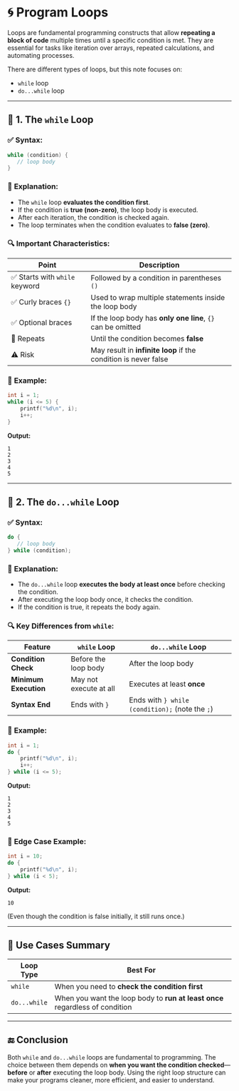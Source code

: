 
# 🌀 **Program Loops**

Loops are fundamental programming constructs that allow **repeating a block of code** multiple times until a specific condition is met. They are essential for tasks like iteration over arrays, repeated calculations, and automating processes.

There are different types of loops, but this note focuses on:

* `while` loop
* `do...while` loop

---

## 🔁 **1. The `while` Loop**

### ✅ **Syntax:**

```c
while (condition) {
   // loop body
}
```

### 📌 **Explanation:**

* The `while` loop **evaluates the condition first**.
* If the condition is **true (non-zero)**, the loop body is executed.
* After each iteration, the condition is checked again.
* The loop terminates when the condition evaluates to **false (zero)**.

### 🔍 **Important Characteristics:**

| Point                         | Description                                                     |
| ----------------------------- | --------------------------------------------------------------- |
| ✅ Starts with `while` keyword | Followed by a condition in parentheses `()`                     |
| ✅ Curly braces `{}`           | Used to wrap multiple statements inside the loop body           |
| ✅ Optional braces             | If the loop body has **only one line**, `{}` can be omitted     |
| 🔁 Repeats                    | Until the condition becomes **false**                           |
| ⚠️ Risk                       | May result in **infinite loop** if the condition is never false |

### 📘 **Example:**

```c
int i = 1;
while (i <= 5) {
    printf("%d\n", i);
    i++;
}
```

**Output:**

```
1
2
3
4
5
```

---

## 🔁 **2. The `do...while` Loop**

### ✅ **Syntax:**

```c
do {
   // loop body
} while (condition);
```

### 📌 **Explanation:**

* The `do...while` loop **executes the body at least once** before checking the condition.
* After executing the loop body once, it checks the condition.
* If the condition is true, it repeats the body again.

### 🔍 **Key Differences from `while`:**

| Feature               | `while` Loop           | `do...while` Loop                               |
| --------------------- | ---------------------- | ----------------------------------------------- |
| **Condition Check**   | Before the loop body   | After the loop body                             |
| **Minimum Execution** | May not execute at all | Executes at least **once**                      |
| **Syntax End**        | Ends with `}`          | Ends with `} while (condition);` (note the `;`) |

### 📘 **Example:**

```c
int i = 1;
do {
    printf("%d\n", i);
    i++;
} while (i <= 5);
```

**Output:**

```
1
2
3
4
5
```

### 📘 **Edge Case Example:**

```c
int i = 10;
do {
    printf("%d\n", i);
} while (i < 5);
```

**Output:**

```
10
```

(Even though the condition is false initially, it still runs once.)

---

## 🧠 **Use Cases Summary**

| Loop Type    | Best For                                                                     |
| ------------ | ---------------------------------------------------------------------------- |
| `while`      | When you need to **check the condition first**                               |
| `do...while` | When you want the loop body to **run at least once** regardless of condition |

---

## 🔚 **Conclusion**

Both `while` and `do...while` loops are fundamental to programming. The choice between them depends on **when you want the condition checked**—**before** or **after** executing the loop body. Using the right loop structure can make your programs cleaner, more efficient, and easier to understand.

